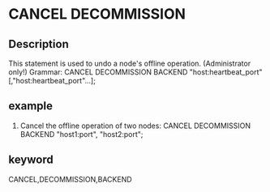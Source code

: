 # CANCEL DECOMMISSION
## Description

This statement is used to undo a node's offline operation. (Administrator only!)
Grammar:
CANCEL DECOMMISSION BACKEND "host:heartbeat_port"[,"host:heartbeat_port"...];

## example

1. Cancel the offline operation of two nodes:
CANCEL DECOMMISSION BACKEND "host1:port", "host2:port";

## keyword
CANCEL,DECOMMISSION,BACKEND
